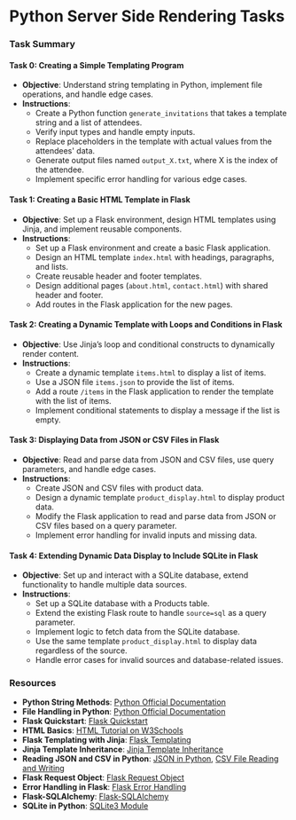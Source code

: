 # Python Server Side Rendering Tasks

### Task Summary

#### Task 0: Creating a Simple Templating Program
- **Objective**: Understand string templating in Python, implement file operations, and handle edge cases.
- **Instructions**:
  - Create a Python function `generate_invitations` that takes a template string and a list of attendees.
  - Verify input types and handle empty inputs.
  - Replace placeholders in the template with actual values from the attendees' data.
  - Generate output files named `output_X.txt`, where X is the index of the attendee.
  - Implement specific error handling for various edge cases.

#### Task 1: Creating a Basic HTML Template in Flask
- **Objective**: Set up a Flask environment, design HTML templates using Jinja, and implement reusable components.
- **Instructions**:
  - Set up a Flask environment and create a basic Flask application.
  - Design an HTML template `index.html` with headings, paragraphs, and lists.
  - Create reusable header and footer templates.
  - Design additional pages (`about.html`, `contact.html`) with shared header and footer.
  - Add routes in the Flask application for the new pages.

#### Task 2: Creating a Dynamic Template with Loops and Conditions in Flask
- **Objective**: Use Jinja’s loop and conditional constructs to dynamically render content.
- **Instructions**:
  - Create a dynamic template `items.html` to display a list of items.
  - Use a JSON file `items.json` to provide the list of items.
  - Add a route `/items` in the Flask application to render the template with the list of items.
  - Implement conditional statements to display a message if the list is empty.

#### Task 3: Displaying Data from JSON or CSV Files in Flask
- **Objective**: Read and parse data from JSON and CSV files, use query parameters, and handle edge cases.
- **Instructions**:
  - Create JSON and CSV files with product data.
  - Design a dynamic template `product_display.html` to display product data.
  - Modify the Flask application to read and parse data from JSON or CSV files based on a query parameter.
  - Implement error handling for invalid inputs and missing data.

#### Task 4: Extending Dynamic Data Display to Include SQLite in Flask
- **Objective**: Set up and interact with a SQLite database, extend functionality to handle multiple data sources.
- **Instructions**:
  - Set up a SQLite database with a Products table.
  - Extend the existing Flask route to handle `source=sql` as a query parameter.
  - Implement logic to fetch data from the SQLite database.
  - Use the same template `product_display.html` to display data regardless of the source.
  - Handle error cases for invalid sources and database-related issues.

### Resources
- **Python String Methods**: [Python Official Documentation](https://docs.python.org/3/library/stdtypes.html#string-methods)
- **File Handling in Python**: [Python Official Documentation](https://docs.python.org/3/tutorial/inputoutput.html#reading-and-writing-files)
- **Flask Quickstart**: [Flask Quickstart](https://flask.palletsprojects.com/en/2.0.x/quickstart/)
- **HTML Basics**: [HTML Tutorial on W3Schools](https://www.w3schools.com/html/)
- **Flask Templating with Jinja**: [Flask Templating](https://flask.palletsprojects.com/en/2.0.x/templating/)
- **Jinja Template Inheritance**: [Jinja Template Inheritance](https://jinja.palletsprojects.com/en/3.0.x/templates/#template-inheritance)
- **Reading JSON and CSV in Python**: [JSON in Python](https://docs.python.org/3/library/json.html), [CSV File Reading and Writing](https://docs.python.org/3/library/csv.html)
- **Flask Request Object**: [Flask Request Object](https://flask.palletsprojects.com/en/2.0.x/api/#flask.Request)
- **Error Handling in Flask**: [Flask Error Handling](https://flask.palletsprojects.com/en/2.0.x/errorhandling/)
- **Flask-SQLAlchemy**: [Flask-SQLAlchemy](https://flask-sqlalchemy.palletsprojects.com/en/2.x/)
- **SQLite in Python**: [SQLite3 Module](https://docs.python.org/3/library/sqlite3.html)

